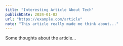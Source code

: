 ```yaml
---
title: "Interesting Article About Tech"
publishDate: 2024-01-02
url: "https://example.com/article"
note: "This article really made me think about..."
---
```


Some thoughts about the article...
